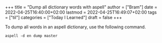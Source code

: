 +++
title = "Dump all dictionary words with aspell"
author = ["Bram"]
date = 2022-04-25T16:40:00+02:00
lastmod = 2022-04-25T16:49:07+02:00
tags = ["til"]
categories = ["Today I Learned"]
draft = false
+++

To dump all words in an aspell dictionary, use the following command.

```text
aspell -d en dump master
```

